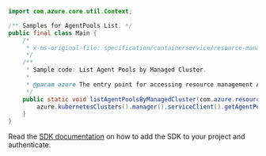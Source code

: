 ```java
import com.azure.core.util.Context;

/** Samples for AgentPools List. */
public final class Main {
    /*
     * x-ms-original-file: specification/containerservice/resource-manager/Microsoft.ContainerService/stable/2022-02-01/examples/AgentPoolsList.json
     */
    /**
     * Sample code: List Agent Pools by Managed Cluster.
     *
     * @param azure The entry point for accessing resource management APIs in Azure.
     */
    public static void listAgentPoolsByManagedCluster(com.azure.resourcemanager.AzureResourceManager azure) {
        azure.kubernetesClusters().manager().serviceClient().getAgentPools().list("rg1", "clustername1", Context.NONE);
    }
}
```

Read the [SDK documentation](https://github.com/Azure/azure-sdk-for-java/blob/azure-resourcemanager_2.14.0/sdk/resourcemanager/azure-resourcemanager/README.md) on how to add the SDK to your project and authenticate.
